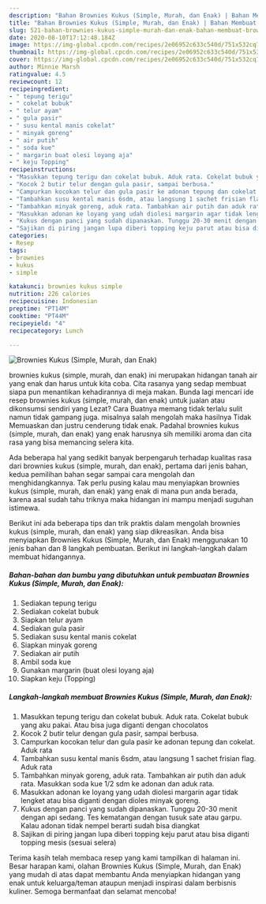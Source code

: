 ```yaml
---
description: "Bahan Brownies Kukus (Simple, Murah, dan Enak) | Bahan Membuat Brownies Kukus (Simple, Murah, dan Enak) Yang Paling Enak"
title: "Bahan Brownies Kukus (Simple, Murah, dan Enak) | Bahan Membuat Brownies Kukus (Simple, Murah, dan Enak) Yang Paling Enak"
slug: 521-bahan-brownies-kukus-simple-murah-dan-enak-bahan-membuat-brownies-kukus-simple-murah-dan-enak-yang-paling-enak
date: 2020-08-10T17:12:48.184Z
image: https://img-global.cpcdn.com/recipes/2e06952c633c540d/751x532cq70/brownies-kukus-simple-murah-dan-enak-foto-resep-utama.jpg
thumbnail: https://img-global.cpcdn.com/recipes/2e06952c633c540d/751x532cq70/brownies-kukus-simple-murah-dan-enak-foto-resep-utama.jpg
cover: https://img-global.cpcdn.com/recipes/2e06952c633c540d/751x532cq70/brownies-kukus-simple-murah-dan-enak-foto-resep-utama.jpg
author: Minnie Marsh
ratingvalue: 4.5
reviewcount: 12
recipeingredient:
- " tepung terigu"
- " cokelat bubuk"
- " telur ayam"
- " gula pasir"
- " susu kental manis cokelat"
- " minyak goreng"
- " air putih"
- " soda kue"
- " margarin buat olesi loyang aja"
- " keju Topping"
recipeinstructions:
- "Masukkan tepung terigu dan cokelat bubuk. Aduk rata. Cokelat bubuk yang aku pakai. Atau bisa juga diganti dengan chocolatos"
- "Kocok 2 butir telur dengan gula pasir, sampai berbusa."
- "Campurkan kocokan telur dan gula pasir ke adonan tepung dan cokelat. Aduk rata"
- "Tambahkan susu kental manis 6sdm, atau langsung 1 sachet frisian flag. Aduk rata"
- "Tambahkan minyak goreng, aduk rata. Tambahkan air putih dan aduk rata. Masukkan soda kue 1/2 sdm ke adonan dan aduk rata."
- "Masukkan adonan ke loyang yang udah diolesi margarin agar tidak lengket atau bisa diganti dengan dioles minyak goreng."
- "Kukus dengan panci yang sudah dipanaskan. Tunggu 20-30 menit dengan api sedang. Tes kematangan dengan tusuk sate atau garpu. Kalau adonan tidak nempel berarti sudah bisa diangkat"
- "Sajikan di piring jangan lupa diberi topping keju parut atau bisa diganti topping mesis (sesuai selera)"
categories:
- Resep
tags:
- brownies
- kukus
- simple

katakunci: brownies kukus simple 
nutrition: 226 calories
recipecuisine: Indonesian
preptime: "PT14M"
cooktime: "PT44M"
recipeyield: "4"
recipecategory: Lunch

---
```



![Brownies Kukus (Simple, Murah, dan Enak)](https://img-global.cpcdn.com/recipes/2e06952c633c540d/751x532cq70/brownies-kukus-simple-murah-dan-enak-foto-resep-utama.jpg)


brownies kukus (simple, murah, dan enak) ini merupakan hidangan tanah air yang enak dan harus untuk kita coba. Cita rasanya yang sedap membuat siapa pun menantikan kehadirannya di meja makan.
Bunda lagi mencari ide resep brownies kukus (simple, murah, dan enak) untuk jualan atau dikonsumsi sendiri yang Lezat? Cara Buatnya memang tidak terlalu sulit namun tidak gampang juga. misalnya salah mengolah maka hasilnya Tidak Memuaskan dan justru cenderung tidak enak. Padahal brownies kukus (simple, murah, dan enak) yang enak harusnya sih memiliki aroma dan cita rasa yang bisa memancing selera kita.



Ada beberapa hal yang sedikit banyak berpengaruh terhadap kualitas rasa dari brownies kukus (simple, murah, dan enak), pertama dari jenis bahan, kedua pemilihan bahan segar sampai cara mengolah dan menghidangkannya. Tak perlu pusing kalau mau menyiapkan brownies kukus (simple, murah, dan enak) yang enak di mana pun anda berada, karena asal sudah tahu triknya maka hidangan ini mampu menjadi suguhan istimewa.


Berikut ini ada beberapa tips dan trik praktis dalam mengolah brownies kukus (simple, murah, dan enak) yang siap dikreasikan. Anda bisa menyiapkan Brownies Kukus (Simple, Murah, dan Enak) menggunakan 10 jenis bahan dan 8 langkah pembuatan. Berikut ini langkah-langkah dalam membuat hidangannya.

<!--inarticleads1-->

##### Bahan-bahan dan bumbu yang dibutuhkan untuk pembuatan Brownies Kukus (Simple, Murah, dan Enak):

1. Sediakan  tepung terigu
1. Sediakan  cokelat bubuk
1. Siapkan  telur ayam
1. Sediakan  gula pasir
1. Sediakan  susu kental manis cokelat
1. Siapkan  minyak goreng
1. Sediakan  air putih
1. Ambil  soda kue
1. Gunakan  margarin (buat olesi loyang aja)
1. Siapkan  keju (Topping)




<!--inarticleads2-->

##### Langkah-langkah membuat Brownies Kukus (Simple, Murah, dan Enak):

1. Masukkan tepung terigu dan cokelat bubuk. Aduk rata. Cokelat bubuk yang aku pakai. Atau bisa juga diganti dengan chocolatos
1. Kocok 2 butir telur dengan gula pasir, sampai berbusa.
1. Campurkan kocokan telur dan gula pasir ke adonan tepung dan cokelat. Aduk rata
1. Tambahkan susu kental manis 6sdm, atau langsung 1 sachet frisian flag. Aduk rata
1. Tambahkan minyak goreng, aduk rata. Tambahkan air putih dan aduk rata. Masukkan soda kue 1/2 sdm ke adonan dan aduk rata.
1. Masukkan adonan ke loyang yang udah diolesi margarin agar tidak lengket atau bisa diganti dengan dioles minyak goreng.
1. Kukus dengan panci yang sudah dipanaskan. Tunggu 20-30 menit dengan api sedang. Tes kematangan dengan tusuk sate atau garpu. Kalau adonan tidak nempel berarti sudah bisa diangkat
1. Sajikan di piring jangan lupa diberi topping keju parut atau bisa diganti topping mesis (sesuai selera)




Terima kasih telah membaca resep yang kami tampilkan di halaman ini. Besar harapan kami, olahan Brownies Kukus (Simple, Murah, dan Enak) yang mudah di atas dapat membantu Anda menyiapkan hidangan yang enak untuk keluarga/teman ataupun menjadi inspirasi dalam berbisnis kuliner. Semoga bermanfaat dan selamat mencoba!
